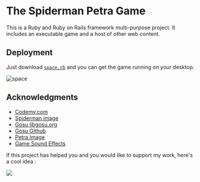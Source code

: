 # The Spiderman Petra Game
This is a Ruby and Ruby on Rails framework multi-purpose project. It includes an executable game and a host of other web content.

## Deployment

Just download [`space.rb`](https://github.com/fion21/rubycrypto/blob/master/space.exe) and you can get the game running on your desktop.

![space](https://github.com/fion21/rubycrypto/blob/master/app/assets/images/display_pic.GIF)

## Acknowledgments

* [Codemy.com](https://codemy.com/join-today)
* [Spiderman image](https://flyclipart.com/spider-man-png-image-background-png-arts-spiderman-png-345343)
* [Gosu libgosu.org](https://github.com/gosu/gosu/wiki/Ruby-Tutorial)
* [Gosu Github](https://raw.githubusercontent.com/gosu/gosu-examples/master/examples/media/star.png)
* [Petra Image](https://www.lonelyplanet.com/jordan/petra)
* [Game Sound Effects](https://www.freesoundeffects.com/free-sounds/drum-loops-10031/)

If this project has helped you and you would like to support my work, here's a cool idea :

<a href="https://www.buymeacoffee.com/fion34"><img src="https://img.buymeacoffee.com/button-api/?text=Buy me a coffee&emoji=&slug=fion34&button_colour=FFDD00&font_colour=000000&font_family=Cookie&outline_colour=000000&coffee_colour=ffffff"></a>
 
